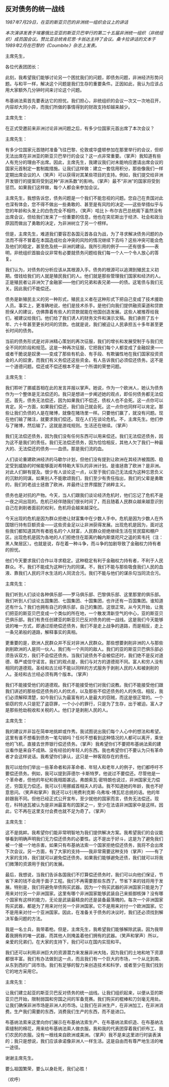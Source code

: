 ## 反对债务的统一战线

*1987年7月29日，在亚的斯亚贝巴的非洲统一组织会议上的讲话*

*本次演讲发表于埃塞俄比亚亚的斯亚贝巴举行的第二十五届非洲统一组织（非统组织）成员国会议。赞比亚总统肯尼思·卡翁达主持了会议。桑卡拉讲话的文本于1989年2月在巴黎的《Coumbite》杂志上发表。*

主席先生，

各位代表团团长：

此刻，我希望我们能够讨论另一个困扰我们的问题，即债务问题，非洲经济形势问题。与和平一样，解决这个问题是我们生存的重要条件。正因如此，我认为应该占用大家额外几分钟时间来讨论这个问题。

布基纳法索首先要表达它的担忧。我们担心，非统组织的会议一次又一次地召开，内容却大同小异，而我们所做的事情得到的财政支持却越来越少。

主席先生：

在正式受邀前来非洲讨论非洲问题之后，有多少位国家元首出席了本次会议？

主席先生：

有多少位国家元首随时准备飞往巴黎、伦敦或华盛顿参加在那里举行的会议，但却无法出席在非洲亚的斯亚贝巴举行的会议？这一点非常重要。（掌声）我知道有些人有充分的理由不出席。因此，主席先生，我建议我们对未能响应邀请出席会议的国家元首制定一套制裁措施。让我们这样做：建立一套信用积分，那些像我们一样定期出席会议的人（笑声）可以获得对其某些项目的支持。例如，我们提交给非洲开发银行的提案将受到这种“非洲系数”的影响。（掌声）最不“非洲”的国家将受到惩罚。如果我们这样做，每个人都会来参加会议。

主席先生，我想告诉您，债务问题是一个我们不能忽视的问题。您自己在贵国对此也深有体会，您不得不做出一些勇敢的、甚至是有风险的决定——这些举措似乎与您的年龄和头发上的白色完全不相符。（笑声）哈比卜·布尔吉巴总统阁下虽然没有出席会议，但给我们发来了一份重要的信息，他也在突尼斯出于经济、社会和政治原因而做出了勇敢的决定，为非洲树立了另一个榜样。

但是，主席先生，难道我们要容忍各国元首各自为战，为了寻求解决债务问题的办法而不得不冒着在本国造成社会冲突的风险的情况继续下去吗？这些冲突可能会危及他们的稳定，甚至危及统一非洲的建设。我所引用的例子——还有很多——表明，非统组织首脑会议非常有必要就债务问题给我们每一个人一个令人放心的答复。

我们认为，对债务的分析应该从其根源入手。债务的根源可以追溯到殖民主义初期。借钱给我们的人就是殖民我们的人。他们就是那些管理我们国家和经济的人。正是殖民者让非洲欠了金融家——他们的兄弟和表兄弟——的债。这笔债与我们无关。因此我们不能偿还。

债务是新殖民主义的另一种形式，殖民主义者在这种形式下把自己变成了技术援助人员。事实上，更准确地说，他们是技术杀手。是他们向我们提供融资渠道和贷款担保人的建议，仿佛靠着有些人的贷款就能在他国创造发展。这些人被推荐给我们，被建议给我们。他们给了我们诱人的财务文件和演示文稿。我们承担了五十年、六十年甚至更长时间的贷款。也就是说，我们被迫让人民承担五十多年甚至更长时间的债务。

当前的债务形式是对非洲精心策划的再次征服，我们的增长和发展受制于与我们完全不同的阶段和规范。这是一种再次征服，它把我们每个人都变成了金融奴隶——或者干脆说是奴隶——变成了那些有机会、有手段、有欺骗性地在我们国家投资资金的人的奴隶，而我们有义务偿还这些资金。有人告诉我们必须偿还债务。这不是一个道德问题。偿还或不偿还根本不是一个所谓的荣誉问题。

主席先生：

我们聆听了挪威首相在此的发言并报以掌声。她说，作为一个欧洲人，她认为债务作为一个整体是无法偿还的。我只是想进一步阐述她的观点，即任何债务都无法偿还。首先，债务无法偿还，因为如果我们不偿还，债权人也不会死。这一点你可以肯定。另一方面，如果我们偿还，我们自己就会死。这一点你也同样可以肯定。那些让我们负债的人是在赌博，就像在赌场里一样。只要他们赢了，就没有问题。现在他们输了赌注，就要求我们偿还。现在人们在谈论危机。不，主席先生。他们参与了赌博，然后输了。这就是游戏规则。生活还在继续。（掌声）

我们无法偿还债务，因为我们没有任何东西可以用来偿还。我们无法偿还债务，因为这不是我们的责任。我们无法偿还债务，因为恰恰相反，其他人欠了我们一种最大的、无法偿还的债务——血债。那是我们流的血。

人们谈论重建欧洲经济的马歇尔计划，但他们没有提到让欧洲在其经济被围困、稳定受到威胁的时候能够面对希特勒大军队的非洲计划。是谁拯救了欧洲？是非洲。对此人们鲜有提及。很少有人谈论这一点，以至于我们自己无法成为这种忘恩负义的沉默的同谋。如果别人不能歌颂我们，我们至少有责任指出，我们的父辈是勇敢的，我们的老战士拯救了欧洲，并最终让世界摆脱了纳粹主义。

债务也是对抗的产物。今天，当人们跟我们谈论经济危机时，他们忘记了危机不是一夜之间出现的。危机已经伴随我们很长时间了，而且随着人民群众越来越意识到自己在剥削者面前的权利，危机将会越来越深化。

今天出现的危机是因为群众拒绝让财富集中在少数人手中。危机是因为少数人在外国银行持有巨额资金——这些资金足以让非洲获得发展。出现危机是因为，面对这些我们都知道其所有者姓名的个人财富，人民群众拒绝继续生活在贫民窟和棚户区。出现危机是因为各地的人们拒绝住在距离约翰内斯堡咫尺之遥的索韦托（注：黑人聚居区）。也就是说，存在着一种斗争，而斗争的加剧导致了金融权力持有者的担忧。

他们今天要求我们合作以寻求稳定。这种稳定有利于金融权力持有者，不利于人民群众。不，我们不能成为这种行为的同谋。不，我们不能与那些吸食我们人民的血液、靠我们人民的汗水生活的人同流合污。我们不能与他们的谋杀勾当同流合污。

主席先生：

我们听到人们谈论各种俱乐部——罗马俱乐部、巴黎俱乐部、这里那里的俱乐部。我们听到人们谈论五国集团、七国集团、十国集团，也许还有一百国集团。谁知道还有什么？我们也拥有自己的俱乐部，自己的集团，这很正常。从今天开始，让我们把亚的斯亚贝巴变成一个类似的所在地，一个散发清新空气的中心，亚的斯亚贝巴俱乐部。我们有责任创建亚的斯亚贝巴反对债务的统一战线。这是我们今天能够说的唯一方式，即通过拒绝偿还债务，我们不是走上战争的道路，而是相反，走上一条兄弟般的道路，解释事实的真相。

更重要的是，欧洲人民群众并不反对非洲人民群众。那些想要剥削非洲的人与那些剥削欧洲的人是同一伙人。我们有一个共同的敌人。我们的亚的斯亚贝巴俱乐部必须告诉双方，我们不会偿还债务。当我们说债务不会被偿还时，我们绝不是反对道德、尊严或信守诺言。我们的观点是，我们与对方的道德观不同。富人和穷人没有相同的道德观。圣经和古兰经不能以同样的方式服务于剥削人民的人和被剥削的人。圣经和古兰经必须有两个版本。（掌声）

我们不能接受他们的道德观。我们不能接受他们对我们说教。我们不能接受他们跟我们讲述的那些偿还债务的人的优点，以及那些不偿还债务的人的失信。相反，我们必须解释清楚，如今我们认为最富有的人是最大的窃贼，而这是很正常的。一个偷窃的穷人只是犯了盗窃罪，一个小小的罪行，只是为了生存，出于被迫。富人才是那些抢劫税收和关税的人。他们才是剥削人民的人。

主席先生：

我的建议并非旨在简单地挑衅或作秀。我试图说出我们每个人心中的想法和希望。这里有谁不想看到债务一笔勾销吗？任何不想看到这种情况的人都可以离开，乘坐他的飞机，直接去世界银行偿还债务。（掌声）我希望你们不要把布基纳法索的建议看作是来自不成熟、没有经验的年轻人的东西。我也希望你们不要认为只有革命者才会这样说话。我希望你们承认，这只是一种客观存在的责任。

我可以给你们举出一些革命者和非革命者、年轻人和老年人的例子，他们都呼吁不要偿还债务。例如，我可以提到菲德尔·卡斯特罗。他说过不要偿还。尽管他是一个革命者，但他的年纪和我相距甚远。弗朗索瓦·密特朗也说过，非洲国家无力偿还，穷国无力偿还。我可以引用挪威首相夫人的话。我不知道她的年龄，我也不好意思问。（笑声和掌声）我还可以引用费利克斯·乌弗埃-博瓦尼总统的话。他的年龄跟我不同。但他已经正式公开宣布，至少就他的国家而言，债务无法偿还。现在，科特迪瓦被认为是非洲最富有的国家之一，至少在法语非洲国家中是这样。因此，它不再在这里支付会费也就不足为奇了。（掌声）

主席先生：

这不是挑衅。我希望你们能非常明智地为我们提供解决方案。我希望我们的会议能够看到明确声明我们无力偿还债务的必要性。这不是出于好斗，这是为了避免我们被一个接一个地杀害。如果只有布基纳法索一个国家拒绝偿还债务，我将不会出席下次会议。另一方面，有了大家的支持——我非常需要这种支持（掌声）——有了大家的支持，我们就可以避免偿还债务。如果我们能够避免还债，我们就可以将我们微薄的资源用于我们的发展。

最后，我想说，当我们告诉各国我们不打算偿还债务时，我们可以向他们保证，节省下来的钱不会用于面子工程。我们不再需要那些东西了。节省下来的钱将用于发展。特别是，我们将避免举债购买武器。因为一个购买武器的非洲国家只能是为了用来对付另一个非洲国家。这里有哪个非洲国家能够武装自己来抵御核弹？没有哪个国家有这样的能力，无论是武装最精良的还是装备最落魄的。每次一个非洲国家购买武器，都是为了用来对付另一个非洲国家。它不是用来对付一个欧洲国家。它不是用来对付一个亚洲国家。因此，在准备关于债务的决议时，我们还必须找到解决军备问题的方法。

我是一名士兵，我带着枪。但是，主席先生，我希望我们能够解除武装。因为我带着我拥有的唯一武器，而其他人则掩盖着他们拥有的武器。（笑声和掌声）所以，亲爱的兄弟们，在大家的支持下，我们可以在国内实现和平。

我们还可以利用非洲巨大的资源潜力来发展非洲大陆，因为我们的土地和地下资源都很丰富。我们有办法做到这一点，而且我们有一个巨大的市场，一个从北到南、从东到西的广阔市场。我们有足够的智力来创造技术和科学，或者至少在我们找到它的地方采用它。

主席先生：

让我们建立起亚的斯亚贝巴反对债务的统一战线。让我们组织起来，以便从亚的斯亚贝巴开始，限制弱国和穷国之间的军备竞赛。我们购买的棍棒和刀剑毫无用处。让我们确保非洲市场是非洲人的市场。让我们在非洲生产，在非洲加工，在非洲消费。生产我们需要的东西，消费我们生产的东西，而不是进口。

布基纳法索来这里向你们展示在布基纳法索生产、在布基纳法索织造、在布基纳法索缝制的棉花，用来给布基纳法索人做衣服。我和我的代表团穿着我们织布工、我们农民的衣服。没有一根线来自欧洲或美洲。（掌声）我不是来这里进行时装表演的；我只是想说，我们应该承诺像非洲人一样生活。这是自由而有尊严地生活的唯一途径。

谢谢主席先生。

要么祖国繁荣，要么以身赴死，我们必胜！

（欢呼）
